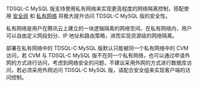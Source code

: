 TDSQL-C MySQL 版支持使用私有网络来实现更高程度的网络隔离控制，搭配使用 [安全组](https://cloud.tencent.com/document/product/213/12452) 和 [私有网络](https://cloud.tencent.com/document/product/215/20046) 将极大提升访问 TDSQL-C MySQL 版的安全性。

私有网络是用户在腾讯云上建立的一块逻辑隔离的网络空间。在私有网络内，用户可以自由定义网段划分、IP 地址和路由策略，进而实现资源级的网络隔离。

部署在私有网络中的 TDSQL-C MySQL 版默认只能被同一个私有网络中的 CVM 访问，若 CVM 与 TDSQL-C MySQL 版不在同一个私有网络，也可以通过申请外网的方式进行访问，考虑到网络安全的问题，不建议采用外网的方式进行数据库访问，若必须采用外网访问 TDSQL-C MySQL 版，请配合安全组来实现客户端的访问控制。

